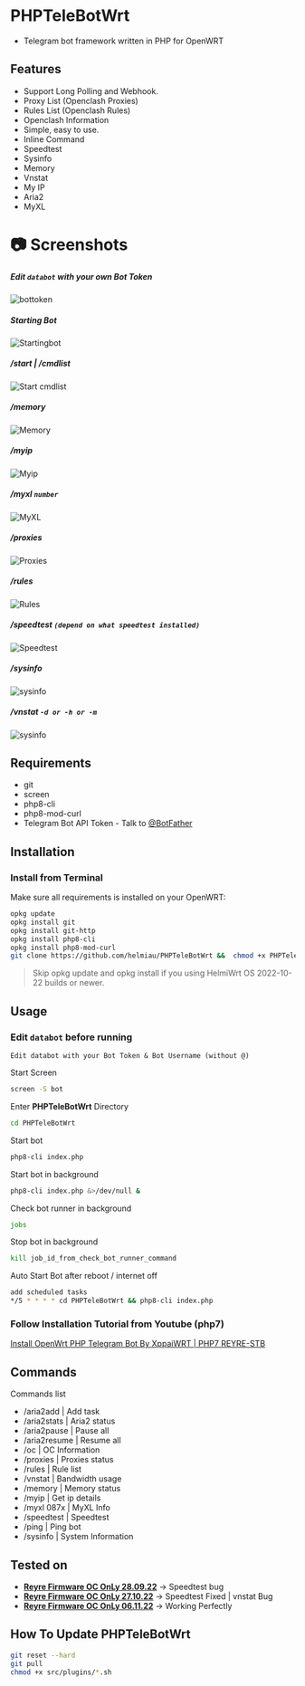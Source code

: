 # PHPTeleBotWrt
- Telegram bot framework written in PHP for OpenWRT

## Features

* Support Long Polling and Webhook.
* Proxy List (Openclash Proxies)
* Rules List (Openclash Rules)
* Openclash Information
* Simple, easy to use.
* Inline Command
* Speedtest
* Sysinfo
* Memory
* Vnstat
* My IP
* Aria2
* MyXL

# 📷 Screenshots
##### Edit `databot` with your own Bot Token
![bottoken](https://i.ibb.co/vP7csgQ/TokenBot.png)
##### Starting Bot
![Startingbot](https://i.ibb.co/mcYqq3S/startbot.png)
##### /start | /cmdlist
![Start cmdlist](https://i.ibb.co/y4wqFwb/cmdlist.png)
##### /memory
![Memory](https://i.ibb.co/cwQ8m1C/memory.png)
##### /myip
![Myip](https://i.ibb.co/PQVB3DH/myip.png)
##### /myxl `number`
![MyXL](https://i.ibb.co/bBMf0rg/myxl.png)
##### /proxies
![Proxies](https://i.ibb.co/0fmXhjX/proxies.png)
##### /rules
![Rules](https://i.ibb.co/8DtrH3n/rules.png)
##### /speedtest `(depend on what speedtest installed)`
![Speedtest](https://i.ibb.co/r3cV90Y/speedtest.png)
##### /sysinfo
![sysinfo](https://i.ibb.co/2tqS3cM/sysinfo.png)
##### /vnstat `-d or -h or -m`
![sysinfo](https://i.ibb.co/0ycJhvP/vnstat.png)

## Requirements
- git
- screen
- php8-cli
- php8-mod-curl
- Telegram Bot API Token - Talk to [@BotFather](https://telegram.me/@BotFather)

## Installation

### Install from Terminal

Make sure all requirements is installed on your OpenWRT:

```bash
opkg update
opkg install git
opkg install git-http
opkg install php8-cli
opkg install php8-mod-curl
git clone https://github.com/helmiau/PHPTeleBotWrt &&  chmod +x PHPTeleBotWrt/src/plugins/*.sh
```

>  Skip opkg update and opkg install if you using HelmiWrt OS 2022-10-22 builds or newer.

## Usage
### Edit `databot` before running
```
Edit databot with your Bot Token & Bot Username (without @)
```

Start Screen
```sh
screen -S bot
```

Enter **PHPTeleBotWrt** Directory
```sh
cd PHPTeleBotWrt
```

Start bot
```sh
php8-cli index.php
```

Start bot in background
```sh
php8-cli index.php &>/dev/null &
```

Check bot runner in background
```sh
jobs
```

Stop bot in background
```sh
kill job_id_from_check_bot_runner_command
```

Auto Start Bot after reboot / internet off
```sh
add scheduled tasks
*/5 * * * * cd PHPTeleBotWrt && php8-cli index.php
```

### Follow Installation Tutorial from Youtube (php7)
[Install OpenWrt PHP Telegram Bot By XppaiWRT | PHP7 REYRE-STB
](https://www.youtube.com/watch?v=JJPozNreVE0&lc=Ugy_OosDmlWRERUgvB94AaABAg.9iCzkvv1lxu9iV-s6tpDnO)

## Commands
Commands list
 * /aria2add      | Add task
 * /aria2stats    | Aria2 status
 * /aria2pause    | Pause all
 * /aria2resume   | Resume all
 * /oc        | OC Information
 * /proxies   | Proxies status
 * /rules     | Rule list
 * /vnstat    | Bandwidth usage
 * /memory    | Memory status
 * /myip      | Get ip details
 * /myxl 087x | MyXL Info
 * /speedtest | Speedtest
 * /ping      | Ping bot
 * /sysinfo   | System Information

## Tested on
* [**Reyre Firmware OC OnLy 28.09.22**](https://www.youtube.com/watch?v=vtjw38V2ybA) -> Speedtest bug
* [**Reyre Firmware OC OnLy 27.10.22**](https://www.youtube.com/watch?v=0KWgy6P2PVYA) -> Speedtest Fixed | vnstat Bug
* [**Reyre Firmware OC OnLy 06.11.22**](https://www.youtube.com/watch?v=SBHcJJC8ln0) -> Working Perfectly

## How To Update PHPTeleBotWrt
```sh
git reset --hard
git pull
chmod +x src/plugins/*.sh
```
